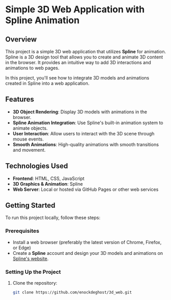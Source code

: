 # Simple 3D Web Application with Spline Animation

## Overview

This project is a simple 3D web application that utilizes **Spline** for animation. Spline is a 3D design tool that allows you to create and animate 3D content in the browser. It provides an intuitive way to add 3D interactions and animations to web pages.

In this project, you'll see how to integrate 3D models and animations created in Spline into a web application.

## Features

- **3D Object Rendering**: Display 3D models with animations in the browser.
- **Spline Animation Integration**: Use Spline's built-in animation system to animate objects.
- **User Interaction**: Allow users to interact with the 3D scene through mouse events.
- **Smooth Animations**: High-quality animations with smooth transitions and movement.

## Technologies Used

- **Frontend**: HTML, CSS, JavaScript
- **3D Graphics & Animation**: Spline
- **Web Server**: Local or hosted via GitHub Pages or other web services

## Getting Started

To run this project locally, follow these steps:

### Prerequisites

- Install a web browser (preferably the latest version of Chrome, Firefox, or Edge)
- Create a **Spline** account and design your 3D models and animations on [Spline's website](https://spline.design/).

### Setting Up the Project

1. Clone the repository:
   ```bash
   git clone https://github.com/enockdeghost/3d_web.git
